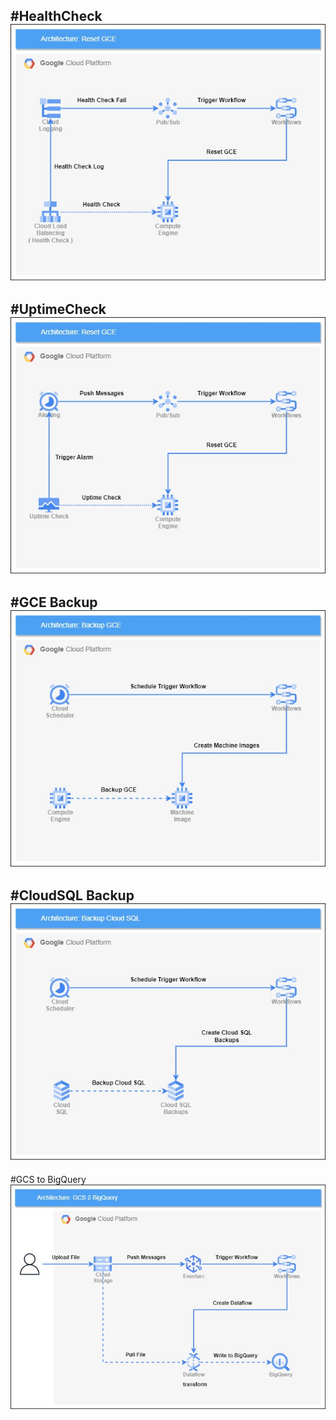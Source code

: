 #HealthCheck
![healthcheck](images/wf-healthcheck.jpg)
---
#UptimeCheck
![uptimecheck](images/wf-uptimecheck.jpg)
---
#GCE Backup
![gce-backup](images/wf-gce-backup.jpg)
---
#CloudSQL Backup
![cloudsql-backup](images/wf-cloudsql-backup.jpg)
---
#GCS to BigQuery
![gcs2bq](images/wf-gcs2bq.jpg)